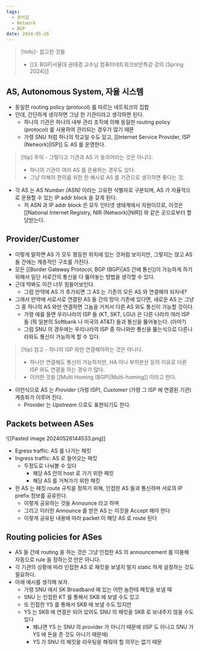 ```yaml
---
tags:
  - 용어집
  - Network
  - BGP
date: 2024-05-26
---
```

> [!info]- 참고한 것들
> - [[3. BGP|서울대 권태경 교수님 컴퓨터네트워크보안특강 강의 (Spring 2024)]]

## AS, Autonomous System, 자율 시스템

- 동일한 routing policy (protocol) 를 따르는 네트워크의 집합
- 인데, 간단하게 생각하면 그냥 한 기관이라고 생각하면 된다.
	- 하나의 기관은 하나의 내부 관리 조직에 의해 동일한 routing policy (protocol) 를 사용하여 관리되는 경우가 많기 때문
	- 가령 SNU 처럼 하나의 학교일 수도 있고, [[Internet Service Provider, ISP (Network)|ISP]] 도 AS 를 운영한다.

> [!tip] 주의 - 그렇다고 기관과 AS 가 동의어라는 것은 아니다.
> - 하나의 기관이 여러 AS 를 운용하는 경우도 있다.
> - 그냥 이해의 편의를 위한 한 예시로 AS 를 기관으로 생각하면 좋다는 것.

- 각 AS 는 *AS Number (ASN)* 이라는 고유한 식별자로 구분되며, AS 가 자율적으로 운용할 수 있는 IP addr block 을 갖게 된다.
	- 저 ASN 과 IP addr block 은 모두 인터넷 생태계에서 자원이므로, 이것은 [[National Internet Registry, NIR (Network)|NIR]] 와 같은 곳으로부터 할당받는다.

## Provider/Customer

- 이렇게 말하면 AS 가 모두 평등한 위치에 있는 것처럼 보이지만, 그렇지는 않고 AS 들 간에는 계층적인 구조를 가진다.
- 모든 [[Border Gateway Protocol, BGP (BGP)|AS 간에 통신]]이 가능하게 하기 위해서 일단 서로간의 통신을 다 뚫어놓는 방법을 생각할 수 있다.
- 근데 딱봐도 이건 너무 힘들어보인다.
	- 그럼 만약에 AS 가 추가되면 그 AS 는 기존의 모든 AS 와 연결해야 되자네?
- 그래서 만약에 서로서로 연결된 AS 들 간의 망이 기존에 있다면, 새로운 AS 는 그냥 그 중 하나의 AS 와만 연결하면 그놈을 거처서 다른 AS 와도 통신이 가능할 것이다.
	- 가령 예를 들면 우리나라의 ISP 들 (KT, SKT, LGU) 은 다른 나라의 여러 ISP 들 (뭐 일본의 Softbank 나 미국의 AT&T) 들과 통신을 뚫어놓는다. (아마?)
	- 그럼 SNU 의 경우에는 우리나라의 ISP 중 하나와만 통신을 뚫는식으로 다른나라와도 통신이 가능하게 할 수 있다.

> [!tip] 참고 - 하나의 ISP 와만 연결해야하는 것은 아니다.
> - 하나만 연결해도 통신이 가능하지만, HA 이나 부하분산 등의 이유로 다른 ISP 와도 연결을 하는 경우가 많다.
> - 이러한 것을 [[Multi Homing (BGP)|Multi-homing]] 이라고 한다.

- 이런식으로 AS 는 *Provider* (가령 ISP), *Customer* (가령 그 ISP 에 연결된 기관) 계층화가 이루어 진다.
	- Provider 는 *Upstream* 으로도 표현되기도 한다.

## Packets between ASes

![[Pasted image 20240526144533.png]]

- Egress traffic: AS 를 나가는 패킷
- Ingress traffic: AS 로 들어오는 패킷
    - 두정도로 나눠볼 수 있다
        - 해당 AS 안의 host 로 가기 위한 패킷
        - 해당 AS 를 거쳐가기 위한 패킷
- 한 AS 는 패킷 route 규칙을 정하기 위해, 인접한 AS 들과 통신하며 서로의 IP prefix 정보를 공유한다.
	- 이렇게 공유하는 것을 Announce 라고 하며
    - 그리고 이러한 Announce 를 받은 AS 는 이것을 Accept 해야 한다
    - 이렇게 공유된 내용에 따라 packet 이 해당 AS 로 route 된다

## Routing policies for ASes

- AS 들 간에 routing 을 하는 것은 그냥 인접한 AS 의 announcement 를 이용해 자동으로 rule 을 정하는것 만은 아니다.
- 각 기관의 상황에 따라 인접한 AS 로 패킷을 보낼지 말지 static 하게 설정하는 것도 필요하다.
- 아래 예시를 생각해 보자.
    - 가령 SNU 에서 SK Broadband 에 있는 어떤 놈한테 패킷을 보낼 때
    - SNU 는 인접한 KT 를 통해서 SKB 에 보낼 수도 있고
    - 또 인접한 YS 를 통해서 SKB 에 보낼 수도 있지만
    - YS 는 SKB 에 연결은 되어 있어도 SNU 의 패킷을 SKB 로 보내주지 않을 수도 있다
        - 왜냐면 YS 는 SNU 의 provider 가 아니기 때문에 (ISP 도 아니고 SNU 가 YS 에 돈을 준 것도 아니기 때문에)
        - YS 가 SNU 의 패킷을 라우팅을 해줘야 할 의무는 없기 때문